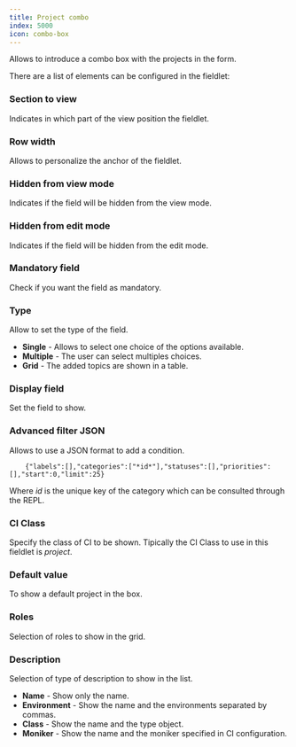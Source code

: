 ```yaml
---
title: Project combo
index: 5000
icon: combo-box
---
```


Allows to introduce a combo box with the projects in the form.

There are a list of elements can be configured in the fieldlet:

### Section to view

Indicates in which part of the view position the fieldlet.

### Row width

Allows to personalize the anchor of the fieldlet.

### Hidden from view mode

Indicates if the field will be hidden from the view mode.

### Hidden from edit mode

Indicates if the field will be hidden from the edit mode.

### Mandatory field

Check if you want the field as mandatory.

### Type

Allow to set the type of the field.

- **Single** - Allows to select one choice of the options available.
- **Multiple** - The user can select multiples choices.
- **Grid** - The added topics are shown in a table.

### Display field

Set the field to show.

### Advanced filter JSON

Allows to use a JSON format to add a condition.

        {"labels":[],"categories":["*id*"],"statuses":[],"priorities":[],"start":0,"limit":25}

Where *id* is the unique key of the category which can be consulted through the REPL.

### CI Class

Specify the class of CI to be shown. 
Tipically the CI Class to use in this fieldlet is *project*.

### Default value

To show a default project in the box.

### Roles

Selection of roles to show in the grid.

### Description

Selection of type of description to show in the list. 

- **Name** - Show only the name.
- **Environment** - Show the name and the environments separated by commas.
- **Class** - Show the name and the type object.
- **Moniker** - Show the name and the moniker specified in CI configuration.